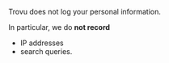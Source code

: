 Trovu does not log your personal information.

In particular, we do **not record**

- IP addresses
- search queries.